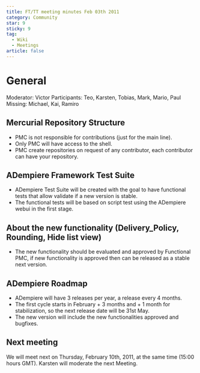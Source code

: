 ```yaml
---
title: FT/TT meeting minutes Feb 03th 2011
category: Community
star: 9
sticky: 9
tag:
  - Wiki
  - Meetings
article: false
---
```


# General

Moderator: Victor
Participants: Teo, Karsten, Tobias, Mark, Mario, Paul
Missing: Michael, Kai, Ramiro

## Mercurial Repository Structure

- PMC is not responsible for contributions (just for the main line).
- Only PMC will have access to the shell.
- PMC create repositories on request of any contributor, each contributor can have your repository.

## ADempiere Framework Test Suite

- ADempiere Test Suite will be created with the goal to have functional tests that allow validate if a new version is stable.
- The functional tests will be based on script test using the ADempiere webui in the first stage.

## About the new functionality (Delivery_Policy, Rounding, Hide list view)

- The new functionality should be evaluated and approved by Functional PMC, if new functionality is approved then can be released as a stable next version.

## ADempiere Roadmap

- ADempiere will have 3 releases per year, a release every 4 months.
- The first cycle starts in February + 3 months and + 1 month for stabilization, so the next release date will be 31st May.
- The new version will include the new functionalities approved and bugfixes.

## Next meeting

We will meet next on Thursday, February 10th, 2011, at the same time (15:00 hours GMT).
Karsten will moderate the next Meeting.
